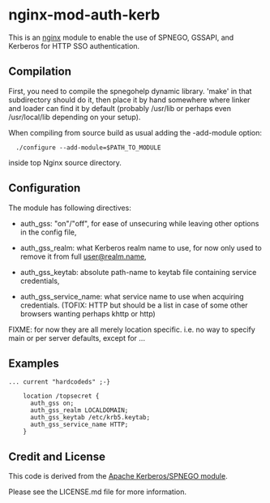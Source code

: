 # nginx-mod-auth-kerb
This is an [nginx](http://nginx.org/) module to enable the use of SPNEGO,
GSSAPI, and Kerberos for HTTP SSO authentication.

## Compilation
First, you need to compile the spnegohelp dynamic library. 'make' in that
subdirectory should do it, then place it by hand somewhere where linker
and loader can find it by default (probably /usr/lib or perhaps even
/usr/local/lib depending on your setup).

When compiling from source build as usual adding the -add-module option:

````
  ./configure --add-module=$PATH_TO_MODULE
````

inside top Nginx source directory.

## Configuration
The module has following directives:

- auth_gss: "on"/"off", for ease of unsecuring while leaving other
  options in the config file,

- auth_gss_realm: what Kerberos realm name to use, for now only used to
  remove it from full user@realm.name,

- auth_gss_keytab: absolute path-name to keytab file containing service
  credentials,

- auth_gss_service_name: what service name to use when acquiring
  credentials. (TOFIX: HTTP but should be a list in case of some other
  browsers wanting perhaps khttp or http)

FIXME: for now they are all merely location specific. i.e. no way to
specify main or per server defaults, except for ...

## Examples
````
... current "hardcodeds" ;-}

    location /topsecret {
      auth_gss on;
      auth_gss_realm LOCALDOMAIN;
      auth_gss_keytab /etc/krb5.keytab;
      auth_gss_service_name HTTP;
    }
````

## Credit and License
This code is derived from the [Apache Kerberos/SPNEGO module](http://modgssapache.sf.net).

Please see the LICENSE.md file for more information.
